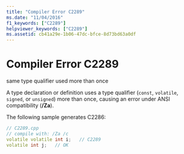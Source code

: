 ```yaml
---
title: "Compiler Error C2289"
ms.date: "11/04/2016"
f1_keywords: ["C2289"]
helpviewer_keywords: ["C2289"]
ms.assetid: cb41a29e-1b06-47dc-bfce-8d73bd63a0df
---
```

# Compiler Error C2289

same type qualifier used more than once

A type declaration or definition uses a type qualifier (`const`, `volatile`, `signed`, or `unsigned`) more than once, causing an error under ANSI compatibility (**/Za**).

The following sample generates C2286:

```cpp
// C2289.cpp
// compile with: /Za /c
volatile volatile int i;   // C2289
volatile int j;   // OK
```

